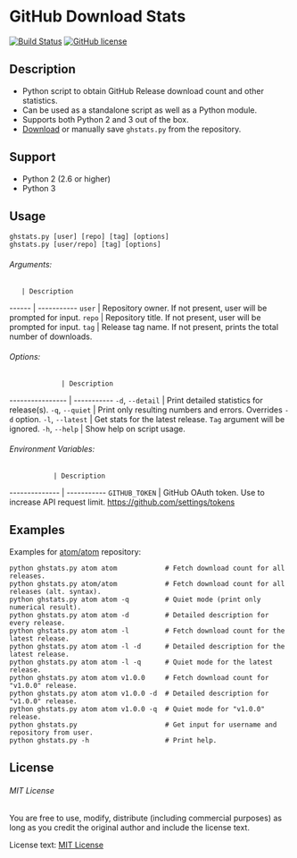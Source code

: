 # GitHub Download Stats

[![Build Status](https://travis-ci.org/kefir500/ghstats.svg)](https://travis-ci.org/kefir500/ghstats)
[![GitHub license](https://img.shields.io/github/license/kefir500/ghstats.svg)](https://raw.githubusercontent.com/kefir500/ghstats/master/LICENSE)

## Description

- Python script to obtain GitHub Release download count and other statistics.
- Can be used as a standalone script as well as a Python module.
- Supports both Python 2 and 3 out of the box.
- [Download](https://github.com/kefir500/ghstats/releases/latest) or manually save `ghstats.py` from the repository.

## Support

- Python 2 (2.6 or higher)
- Python 3

## Usage

```
ghstats.py [user] [repo] [tag] [options]
ghstats.py [user/repo] [tag] [options]
```

###### Arguments:

       | Description
------ | -----------
`user` | Repository owner. If not present, user will be prompted for input.
`repo` | Repository title. If not present, user will be prompted for input.
`tag`  | Release tag name. If not present, prints the total number of downloads.

###### Options:

                 | Description
---------------- | -----------
`-d`, `--detail` | Print detailed statistics for release(s).
`-q`, `--quiet`  | Print only resulting numbers and errors. Overrides `-d` option.
`-l`, `--latest` | Get stats for the latest release. `Tag` argument will be ignored.
`-h`, `--help`   | Show help on script usage.

###### Environment Variables:

               | Description
-------------- | -----------
`GITHUB_TOKEN` | GitHub OAuth token. Use to increase API request limit. https://github.com/settings/tokens

## Examples

Examples for [atom/atom](https://github.com/atom/atom) repository:

```Shell
python ghstats.py atom atom            # Fetch download count for all releases.
python ghstats.py atom/atom            # Fetch download count for all releases (alt. syntax).
python ghstats.py atom atom -q         # Quiet mode (print only numerical result).
python ghstats.py atom atom -d         # Detailed description for every release.
python ghstats.py atom atom -l         # Fetch download count for the latest release.
python ghstats.py atom atom -l -d      # Detailed description for the latest release.
python ghstats.py atom atom -l -q      # Quiet mode for the latest release.
python ghstats.py atom atom v1.0.0     # Fetch download count for "v1.0.0" release.
python ghstats.py atom atom v1.0.0 -d  # Detailed description for "v1.0.0" release.
python ghstats.py atom atom v1.0.0 -q  # Quiet mode for "v1.0.0" release.
python ghstats.py                      # Get input for username and repository from user.
python ghstats.py -h                   # Print help.
```

## License

###### MIT License

You are free to use, modify, distribute (including commercial purposes) as long as you credit the original author and include the license text.

License text: [MIT License](https://raw.githubusercontent.com/kefir500/ghstats/master/LICENSE)
